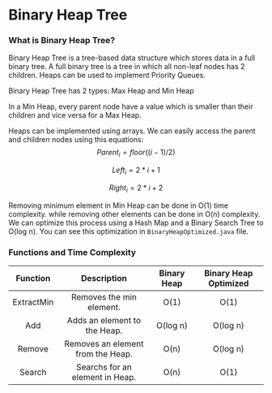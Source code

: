 # Binary Heap Tree

### What is Binary Heap Tree?

Binary Heap Tree is a tree-based data structure which stores data in a full binary tree. A full binary tree is a tree in which all non-leaf nodes has 2 children. Heaps can be used to implement Priority Queues.

Binary Heap Tree has 2 types: Max Heap and Min Heap

In a Min Heap, every parent node have a value which is smaller than their children and vice versa for a Max Heap.

Heaps can be implemented using arrays. We can easily access the parent and children nodes using this equations:
$$
Parent_i = floor((i - 1)/2)
$$

$$
Left_i = 2 * i + 1
$$

$$
Right_i = 2 * i + 2
$$

Removing minimum element in Min Heap can be done in O(1) time complexity. while removing other elements can be done in O(n) complexity. We can optimize this process using a Hash Map and a Binary Search Tree to O(log n). You can see this optimization in `BinaryHeapOptimized.java` file.

### Functions and Time Complexity

|  Function  |            Description            | Binary Heap | Binary Heap Optimized |
| :--------: | :-------------------------------: | :---------: | :-------------------: |
| ExtractMin |     Removes the min element.      |    O(1)     |         O(1)          |
|    Add     |   Adds an element to the Heap.    |  O(log n)   |       O(log n)        |
|   Remove   | Removes an element from the Heap. |    O(n)     |       O(log n)        |
|   Search   |  Searchs for an element in Heap.  |    O(n)     |         O(1)          |

### 